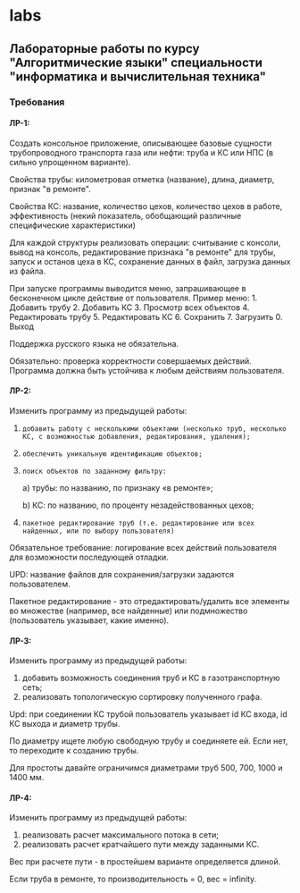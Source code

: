 <h1>labs</h1>

<h2>Лабораторные работы по курсу "Алгоритмические языки" специальности "информатика и вычислительная техника"</h2>

<h3>Требования</h3>

<h4>ЛР-1:</h4>

Создать консольное приложение, описывающее базовые сущности трубопроводного транспорта газа или нефти: труба и КС или НПС (в сильно упрощенном варианте).

Свойства трубы: километровая отметка (название), длина, диаметр, признак "в ремонте". 

Свойства КС: название, количество цехов, количество цехов в работе, эффективность (некий показатель, обобщающий различные специфические характеристики)

Для каждой структуры реализовать операции: считывание с консоли, вывод на консоль, редактирование признака "в ремонте" для трубы, запуск и останов цеха в КС, сохранение данных в файл, загрузка данных из файла.

При запуске программы выводится меню, запрашивающее в бесконечном цикле действие от пользователя. Пример меню: 1. Добавить трубу 2. Добавить КС 3. Просмотр всех объектов 4. Редактировать трубу 5. Редактировать КС 6. Сохранить 7. Загрузить 0. Выход

Поддержка русского языка не обязательна.

Обязательно: проверка корректности совершаемых действий. Программа должна быть устойчива к любым действиям пользователя.


<h4>ЛР-2:</h4>

Изменить программу из предыдущей работы:

1)     добавить работу с несколькими объектами (несколько труб, несколько КС, с возможностью добавления, редактирования, удаления);

2)     обеспечить уникальную идентификацию объектов;

3)     поиск объектов по заданному фильтру:

    a)     трубы: по названию, по признаку «в ремонте»;

    b)    КС: по названию, по проценту незадействованных цехов;

4)     пакетное редактирование труб (т.е. редактирование или всех найденных, или по выбору пользователя)

Обязательное требование: логирование всех действий пользователя для возможности последующей отладки. 

 UPD: название файлов для сохранения/загрузки задаются пользователем.

Пакетное редактирование - это отредактировать/удалить все элементы во множестве (например, все найденные) или подмножество (пользователь указывает, какие именно).




<h4>ЛР-3:</h4>

Изменить программу из предыдущей работы:


1) добавить возможность соединения труб и КС в газотранспортную сеть;
2) реализовать топологическую сортировку полученного графа.


Upd: при соединении КС трубой пользователь указывает id КС входа, id КС выхода и диаметр трубы. 

По диаметру ищете любую свободную трубу и соединяете ей. Если нет, то переходите к созданию трубы. 

Для простоты давайте ограничимся диаметрами труб 500, 700, 1000 и 1400 мм. 






<h4>ЛР-4:</h4>

Изменить программу из предыдущей работы:
1) реализовать расчет максимального потока в сети;
2) реализовать расчет кратчайшего пути между заданными КС.

Вес при расчете пути - в простейшем варианте определяется длиной.

Если труба в ремонте, то производительность = 0, вес = infinity.




